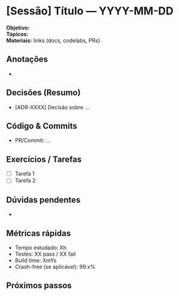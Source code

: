 # [Sessão] Título — YYYY-MM-DD

**Objetivo:**  
**Tópicos:**  
**Materiais:** links (docs, codelabs, PRs)

## Anotações
-

## Decisões (Resumo)
- [ADR-XXXX] Decisão sobre ...

## Código & Commits
- PR/Commit: …

## Exercícios / Tarefas
- [ ] Tarefa 1
- [ ] Tarefa 2

## Dúvidas pendentes
-

## Métricas rápidas
- Tempo estudado: Xh  
- Testes: XX pass / XX fail  
- Build time: XmYs  
- Crash-free (se aplicável): 99.x%

## Próximos passos